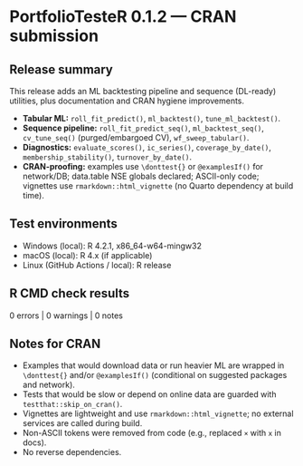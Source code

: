 # PortfolioTesteR 0.1.2 — CRAN submission

## Release summary
This release adds an ML backtesting pipeline and sequence (DL-ready) utilities, plus documentation and CRAN hygiene improvements.

- **Tabular ML:** `roll_fit_predict()`, `ml_backtest()`, `tune_ml_backtest()`.
- **Sequence pipeline:** `roll_fit_predict_seq()`, `ml_backtest_seq()`, `cv_tune_seq()` (purged/embargoed CV), `wf_sweep_tabular()`.
- **Diagnostics:** `evaluate_scores()`, `ic_series()`, `coverage_by_date()`, `membership_stability()`, `turnover_by_date()`.
- **CRAN-proofing:** examples use `\donttest{}` or `@examplesIf()` for network/DB; data.table NSE globals declared; ASCII-only code; vignettes use `rmarkdown::html_vignette` (no Quarto dependency at build time).

## Test environments
* Windows (local): R 4.2.1, x86_64-w64-mingw32  
* macOS (local): R 4.x (if applicable)  
* Linux (GitHub Actions / local): R release  
<!-- If you ran them, keep the next two lines; otherwise delete. -->
<!-- * win-builder: R-devel — OK -->
<!-- * rhub: Ubuntu 22.04 (R-release), Fedora (R-devel) — OK -->

## R CMD check results
0 errors | 0 warnings | 0 notes

## Notes for CRAN
* Examples that would download data or run heavier ML are wrapped in `\donttest{}` and/or `@examplesIf()` (conditional on suggested packages and network).
* Tests that would be slow or depend on online data are guarded with `testthat::skip_on_cran()`.
* Vignettes are lightweight and use `rmarkdown::html_vignette`; no external services are called during build.
* Non-ASCII tokens were removed from code (e.g., replaced `×` with `x` in docs).
* No reverse dependencies.
